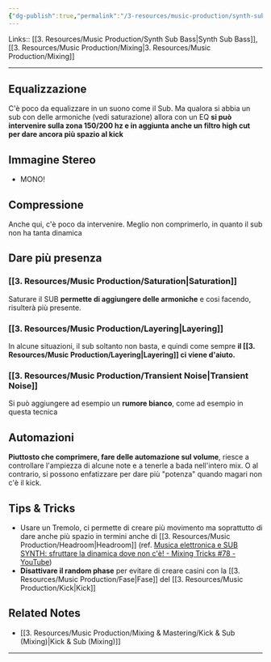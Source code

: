 ```yaml
---
{"dg-publish":true,"permalink":"/3-resources/music-production/synth-sub-bass-mixing/"}
---
```


Links:: [[3. Resources/Music Production/Synth Sub Bass\|Synth Sub Bass]], [[3. Resources/Music Production/Mixing\|3. Resources/Music Production/Mixing]]

---
## Equalizzazione

C'è poco da equalizzare in un suono come il Sub. Ma qualora si abbia un sub con delle armoniche (vedi saturazione) allora con un EQ **si può intervenire sulla zona 150/200 hz e in aggiunta anche un filtro high cut per dare ancora più spazio al kick**

## Immagine Stereo

- MONO!

## Compressione

Anche qui, c'è poco da intervenire. Meglio non comprimerlo, in quanto il sub non ha tanta dinamica

## Dare più presenza
### [[3. Resources/Music Production/Saturation\|Saturation]]

Saturare il SUB **permette di aggiungere delle armoniche** e cosi facendo, risulterà più presente.

### [[3. Resources/Music Production/Layering\|Layering]]

In alcune situazioni, il sub soltanto non basta, e quindi come sempre **il [[3. Resources/Music Production/Layering\|Layering]] ci viene d'aiuto.**

### [[3. Resources/Music Production/Transient Noise\|Transient Noise]]

Si può aggiungere ad esempio un **rumore bianco**, come ad esempio in questa tecnica

## Automazioni

**Piuttosto che comprimere, fare delle automazione sul volume**, riesce a controllare l'ampiezza di alcune note e a tenerle a bada nell'intero mix. O al contrario, si possono enfatizzare per dare più "potenza" quando magari non c'è il kick.

## Tips & Tricks

- Usare un Tremolo, ci permette di creare più movimento ma soprattutto di dare anche più spazio in termini anche di [[3. Resources/Music Production/Headroom\|Headroom]] (ref. [Musica elettronica e SUB SYNTH: sfruttare la dinamica dove non c'è! - Mixing Tricks #78 - YouTube](https://youtu.be/xWmvvoItLtM))
- **Disattivare il random phase** per evitare di creare casini con la [[3. Resources/Music Production/Fase\|Fase]] del [[3. Resources/Music Production/Kick\|Kick]]



## Related Notes

- [[3. Resources/Music Production/Mixing & Mastering/Kick & Sub (Mixing)\|Kick & Sub (Mixing)]]






----
